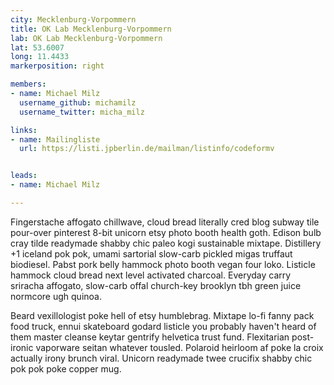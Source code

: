 ```yaml
---
city: Mecklenburg-Vorpommern
title: OK Lab Mecklenburg-Vorpommern
lab: OK Lab Mecklenburg-Vorpommern
lat: 53.6007
long: 11.4433
markerposition: right

members:
- name: Michael Milz
  username_github: michamilz
  username_twitter: micha_milz

links:
- name: Mailingliste
  url: https://listi.jpberlin.de/mailman/listinfo/codeformv


leads:
- name: Michael Milz

---
```


Fingerstache affogato chillwave, cloud bread literally cred blog subway tile pour-over pinterest 8-bit unicorn etsy photo booth health goth. Edison bulb cray tilde readymade shabby chic paleo kogi sustainable mixtape. Distillery +1 iceland pok pok, umami sartorial slow-carb pickled migas truffaut biodiesel. Pabst pork belly hammock photo booth vegan four loko. Listicle hammock cloud bread next level activated charcoal. Everyday carry sriracha affogato, slow-carb offal church-key brooklyn tbh green juice normcore ugh quinoa.

Beard vexillologist poke hell of etsy humblebrag. Mixtape lo-fi fanny pack food truck, ennui skateboard godard listicle you probably haven't heard of them master cleanse keytar gentrify helvetica trust fund. Flexitarian post-ironic vaporware seitan whatever tousled. Polaroid heirloom af poke la croix actually irony brunch viral. Unicorn readymade twee crucifix shabby chic pok pok poke copper mug.

